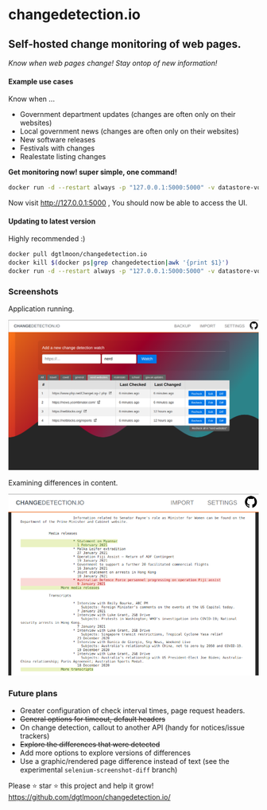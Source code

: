 #  changedetection.io

## Self-hosted change monitoring of web pages.

_Know when web pages change! Stay ontop of new information!_


#### Example use cases

Know when ...

- Government department updates (changes are often only on their websites)
- Local government news (changes are often only on their websites)
- New software releases 
- Festivals with changes
- Realestate listing changes


**Get monitoring now! super simple, one command!**

```bash
docker run -d --restart always -p "127.0.0.1:5000:5000" -v datastore-volume:/datastore dgtlmoon/changedetection.io
```  

Now visit http://127.0.0.1:5000 , You should now be able to access the UI.

#### Updating to latest version

Highly recommended :)

```bash
docker pull dgtlmoon/changedetection.io
docker kill $(docker ps|grep changedetection|awk '{print $1}')
docker run -d --restart always -p "127.0.0.1:5000:5000" -v datastore-volume:/datastore dgtlmoon/changedetection.io
```
  
### Screenshots

Application running.

![Self-hosted web page change monitoring application screenshot](screenshot.png?raw=true "Self-hosted web page change monitoring screenshot")

Examining differences in content.

![Self-hosted web page change monitoring context difference screenshot](screenshot-diff.png?raw=true "Self-hosted web page change monitoring context difference screenshot")

### Future plans

- Greater configuration of check interval times, page request headers.
- ~~General options for timeout, default headers~~
- On change detection, callout to another API (handy for notices/issue trackers)
- ~~Explore the differences that were detected~~ 
- Add more options to explore versions of differences
- Use a graphic/rendered page difference instead of text (see the experimental `selenium-screenshot-diff` branch)

 
Please :star: star :star: this project and help it grow! https://github.com/dgtlmoon/changedetection.io/
